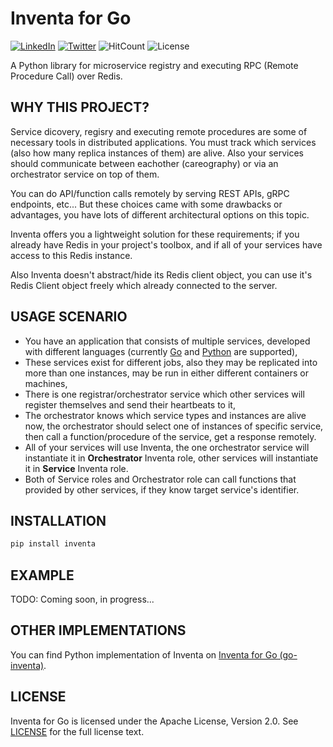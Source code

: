 # **Inventa for Go**

[![LinkedIn](https://img.shields.io/badge/LinkedIn-0077B5?style=for-the-badge&logo=linkedin&logoColor=white&style=flat-square)](https://www.linkedin.com/in/alper-dalkiran/)
[![Twitter](https://img.shields.io/badge/Twitter-1DA1F2?style=for-the-badge&logo=twitter&logoColor=white&style=flat-square)](https://twitter.com/aalperdalkiran)
![HitCount](https://hits.dwyl.com/adalkiran/go-inventa.svg?style=flat-square)
![License](https://img.shields.io/badge/License-Apache%202.0-blue.svg)

A Python library for microservice registry and executing RPC (Remote Procedure Call) over Redis.

## **WHY THIS PROJECT?**

Service dicovery, regisry and executing remote procedures are some of necessary tools in distributed applications. You must track which services (also how many replica instances of them) are alive. Also your services should communicate between eachother (careography) or via an orchestrator service on top of them.

You can do API/function calls remotely by serving REST APIs, gRPC endpoints, etc... But these choices came with some drawbacks or advantages, you have lots of different architectural options on this topic.

Inventa offers you a lightweight solution for these requirements; if you already have Redis in your project's toolbox, and if all of your services have access to this Redis instance.

Also Inventa doesn't abstract/hide its Redis client object, you can use it's Redis Client object freely which already connected to the server.

## **USAGE SCENARIO**

* You have an application that consists of multiple services, developed with different languages (currently [Go](https://github.com/adalkiran/go-inventa) and [Python](https://github.com/adalkiran/py-inventa) are supported),
* These services exist for different jobs, also they may be replicated into more than one instances, may be run in either different containers or machines,
* There is one registrar/orchestrator service which other services will register themselves and send their heartbeats to it,
* The orchestrator knows which service types and instances are alive now, the orchestrator should select one of instances of specific service, then call a function/procedure of the service, get a response remotely.
* All of your services will use Inventa, the one orchestrator service will instantiate it in **Orchestrator** Inventa role, other services will instantiate it in **Service** Inventa role.
* Both of Service roles and Orchestrator role can call functions that provided by other services, if they know target service's identifier.

## **INSTALLATION**

```sh
pip install inventa
```

## **EXAMPLE**

TODO: Coming soon, in progress...
## **OTHER IMPLEMENTATIONS**

You can find Python implementation of Inventa on [Inventa for Go (go-inventa)](https://github.com/adalkiran/go-inventa).

## **LICENSE**

Inventa for Go is licensed under the Apache License, Version 2.0. See [LICENSE](LICENSE) for the full license text.